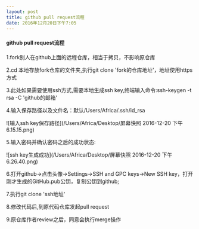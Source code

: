 ```yaml
---
layout: post
title: github pull request流程
date: 2016年12月20日下午7:05
---
```

#### github pull request流程
1.fork别人在github上面的远程仓库，相当于拷贝，不影响原仓库

2.cd 本地存放fork仓库的文件夹,执行git clone 'fork的仓库地址'，地址使用https方式

3.此处如果需要使用ssh方式,需要本地生成ssh key,终端输入命令:ssh-keygen -t rsa -C 'github的邮箱'

4.输入保存路径以及文件名：默认/Users/Africa/.ssh/id_rsa

![输入ssh key保存路径](/Users/Africa/Desktop/屏幕快照 2016-12-20 下午6.15.15.png)

5.输入密码并确认密码之后的成功状态:

![ssh key生成成功](/Users/Africa/Desktop/屏幕快照 2016-12-20 下午6.26.40.png)

6.打开github->点击头像->Settings->SSH and GPC keys->New SSH key，打开刚才生成的GitHub.pub公钥，复制公钥到github;

7.执行git clone 'ssh地址'

8.修改代码后,到原代码仓库发起pull request

9.原仓库作者review之后，同意会执行merge操作